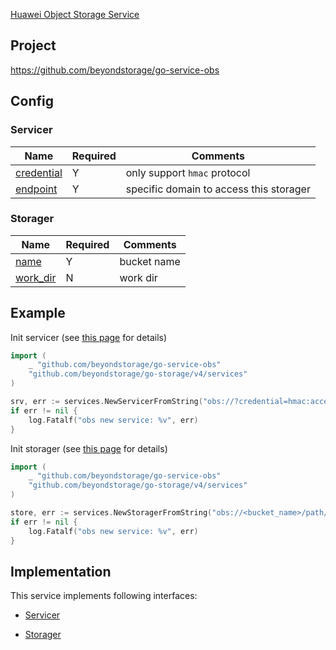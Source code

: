 [Huawei Object Storage Service](https://www.huaweicloud.com/product/obs.html)

## Project

<https://github.com/beyondstorage/go-service-obs>

## Config

### Servicer

| Name                                 | Required | Comments                                |
| ------------------------------------ | -------- | --------------------------------------- |
| [credential](../pairs/credential.md) | Y        | only support `hmac` protocol            |
| [endpoint](../pairs/endpoint.md)     | Y        | specific domain to access this storager |

### Storager

| Name                             | Required | Comments    |
| -------------------------------- | -------- | ----------- |
| [name](../pairs/name.md)         | Y        | bucket name |
| [work_dir](../pairs/work_dir.md) | N        | work dir    |

## Example

Init servicer (see [this page](../operations/index.md) for details)

```go
import (
    _ "github.com/beyondstorage/go-service-obs"
    "github.com/beyondstorage/go-storage/v4/services"
)

srv, err := services.NewServicerFromString("obs://?credential=hmac:access_key_id:secret_access_key&endpoint=https:obs.<region>.myhuaweicloud.com")
if err != nil {
    log.Fatalf("obs new service: %v", err)
}
```

Init storager (see [this page](../operations/index.md) for details)

```go
import (
    _ "github.com/beyondstorage/go-service-obs"
    "github.com/beyondstorage/go-storage/v4/services"
)

store, err := services.NewStoragerFromString("obs://<bucket_name>/path/to/workdir?credential=hmac:access_key_id:secret_access_key&endpoint=https:obs.<region>.myhuaweicloud.com")
if err != nil {
    log.Fatalf("obs new service: %v", err)
}
```

## Implementation

This service implements following interfaces:

- [Servicer](../operations/servicer/index.md)

- [Storager](../operations/storager/index.md)

